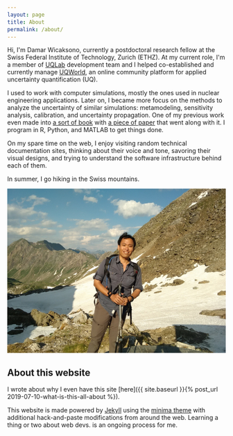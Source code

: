 ```yaml
---
layout: page
title: About
permalink: /about/
---
```


Hi, I'm Damar Wicaksono, currently a postdoctoral research fellow at the Swiss Federal Institute of Technology, Zurich (ETHZ). At my current role, I'm a member of [UQLab](https://www.uqlab.com) development team and I helped co-established and currently manage [UQWorld](https://uqworld.org), an online community platform for applied uncertainty quantification (UQ).

I used to work with computer simulations, mostly the ones used in nuclear engineering applications. Later on, I became more focus on the methods to analyze the uncertainty of similar simulations: metamodeling, sensitivity analysis, calibration, and uncertainty propagation. One of my previous work even made into [a sort of book](https://github.com/damar-wicaksono/wd41-thesis) with [a piece of paper](https://infoscience.epfl.ch/record/253113?ln=en) that went along with it. I program in R, Python, and MATLAB to get things done.

On my spare time on the web, I enjoy visiting random technical documentation sites, thinking about their voice and tone, savoring their visual designs, and trying to understand the software infrastructure behind each of them.

In summer, I go hiking in the Swiss mountains.

![My summer time](/assets/hiking.jpg)

## About this website

I wrote about why I even have this site [here]({{ site.baseurl }}{% post_url 2019-07-10-what-is-this-all-about %}).

This website is made powered by [Jekyll](https://jekyllrb.com) using the [minima theme](https://github.com/jekyll/minima) with additional hack-and-paste modifications from around the web. Learning a thing or two about web devs. is an ongoing process for me.

